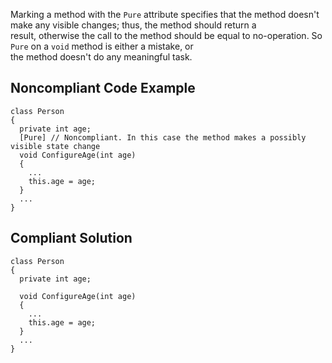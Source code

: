 
Marking a method with the `Pure` attribute specifies that the method doesn't make any visible changes; thus, the method should return a<br>result, otherwise the call to the method should be equal to no-operation. So `Pure` on a `void` method is either a mistake, or<br>the method doesn't do any meaningful task.

## Noncompliant Code Example


    class Person
    {
      private int age;
      [Pure] // Noncompliant. In this case the method makes a possibly visible state change
      void ConfigureAge(int age)
      {
        ...
        this.age = age;
      }
      ...
    }


## Compliant Solution


    class Person
    {
      private int age;
    
      void ConfigureAge(int age)
      {
        ...
        this.age = age;
      }
      ...
    }

